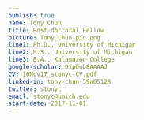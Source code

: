 ```yaml
---
publish: true
name: Tony Chun
title: Post-doctoral Fellow
picture: Tony_Chun_pic.png
line1: Ph.D., University of Michigan
line2: M.S., University of Michigan
line3: B.A., Kalamazoo College
google-scholar: D1pQub8AAAAJ 
CV: 16Nov17_stonyc-CV.pdf
linked-in: tony-chun-59a05128
twitter: stonyc
email: stonyc@umich.edu
start-date: 2017-11-01
---
```

